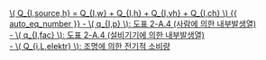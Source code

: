 <a href="/eco2_guide_center/1.%20ECO2%20Logic%20Guide/Hee1_Equation_List.html" class="equation-link" target="_blank" rel="noopener noreferrer">
  \( Q_{I,source,h} = Q_{I,w} + Q_{I,h} + Q_{I,vh} + Q_{I,ch} \) {{ auto_eq_number }}
  <span class="note">
    - \( q_{I,p} \): 도표 2-A.4 (사람에 의한 내부발생열)<br>
    - \( q_{I,fac} \): 도표 2-A.4 (설비기기에 의한 내부발생열)<br>
    - \( Q_{i,L,elektr} \): 조명에 의한 전기적 소비량
  </span>
</a>
